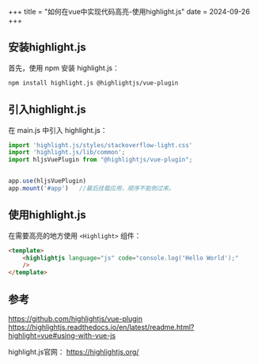 +++
title = "如何在vue中实现代码高亮-使用highlight.js"
date = 2024-09-26
+++

## 安装highlight.js
首先，使用 npm 安装 highlight.js：
```bash
npm install highlight.js @highlightjs/vue-plugin
```

## 引入highlight.js
在 main.js 中引入 highlight.js：
```javascript
import 'highlight.js/styles/stackoverflow-light.css'
import 'highlight.js/lib/common';
import hljsVuePlugin from "@highlightjs/vue-plugin";


app.use(hljsVuePlugin)
app.mount('#app')   //最后挂载应用，顺序不能倒过来。
```

## 使用highlight.js
在需要高亮的地方使用 `<Highlight>` 组件：
```html
<template>
    <highlightjs language="js" code="console.log('Hello World');"
    />
</template>
```

## 参考
https://github.com/highlightjs/vue-plugin
https://highlightjs.readthedocs.io/en/latest/readme.html?highlight=vue#using-with-vue-js

highlight.js官网：
https://highlightjs.org/
